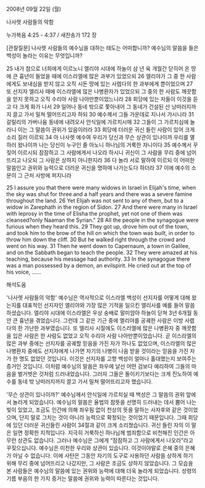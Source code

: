 2008년 09월 22일 (월)

나사렛 사람들의 악함



누가복음 4:25 - 4:37 / 새찬송가 172 장


[관찰질문]
나사렛 사람들의 예수님을 대하는 태도는 어떠합니까? 
예수님의 말씀을 들은 백성이 놀라는 이유는 무엇입니까? 

25 내가 참으로 너희에게 이르노니 엘리야 시대에 하늘이 삼 년 육 개월간 닫히어 온 땅에 큰 흉년이 들었을 때에 이스라엘에 많은 과부가 있었으되 
26 엘리야가 그 중 한 사람에게도 보내심을 받지 않고 오직 시돈 땅에 있는 사렙다의 한 과부에게 뿐이었으며 
27 또 선지자 엘리사 때에 이스라엘에 많은 나병환자가 있었으되 그 중의 한 사람도 깨끗함을 얻지 못하고 오직 수리아 사람 나아만뿐이었느니라 
28 회당에 있는 자들이 이것을 듣고 다 크게 화가 나서 
29 일어나 동네 밖으로 쫓아내어 그 동네가 건설된 산 낭떠러지까지 끌고 가서 밀쳐 떨어뜨리고자 하되 
30 예수께서 그들 가운데로 지나서 가시니라 
31 갈릴리의 가버나움 동네에 내려오사 안식일에 가르치시매 
32 그들이 그 가르치심에 놀라니 이는 그 말씀이 권위가 있음이러라 
33 회당에 더러운 귀신 들린 사람이 있어 크게 소리 질러 이르되 
34 아 나사렛 예수여 우리가 당신과 무슨 상관이 있나이까 우리를 멸하러 왔나이까 나는 당신이 누구인 줄 아노니 하나님의 거룩한 자니이다 
35 예수께서 꾸짖어 이르시되 잠잠하고 그 사람에게서 나오라 하시니 귀신이 그 사람을 무리 중에 넘어뜨리고 나오되 그 사람은 상하지 아니한지라 
36 다 놀라 서로 말하여 이르되 이 어떠한 말씀인고 권위와 능력으로 더러운 귀신을 명하매 나가는도다 하더라 
37 이에 예수의 소문이 그 근처 사방에 퍼지니라 

25 I assure you that there were many widows in Israel in Elijah's time, when the sky was shut for three and a half years and there was a severe famine throughout the land. 
26 Yet Elijah was not sent to any of them, but to a widow in Zarephath in the region of Sidon. 
27 And there were many in Israel with leprosy in the time of Elisha the prophet, yet not one of them was cleansed?only Naaman the Syrian." 
28 All the people in the synagogue were furious when they heard this. 
29 They got up, drove him out of the town, and took him to the brow of the hill on which the town was built, in order to throw him down the cliff. 
30 But he walked right through the crowd and went on his way. 
31 Then he went down to Capernaum, a town in Galilee, and on the Sabbath began to teach the people. 
32 They were amazed at his teaching, because his message had authority. 
33 In the synagogue there was a man possessed by a demon, an evilspirit. He cried out at the top of his voice, ......

해석도움





'나사렛 사람들의 악함'
 예수님은 역사적으로 이스라엘 백성이 선지자를 어떻게 대해 왔는지를 대표적인 선지자인 엘리야와 가장 많은 기적을 일으킨 엘리사를 예를 들어 말씀하셨습니다. 엘리야 시대에 이스라엘은 우상 숭배로 말미암아 하늘이 닫쳐 3년 6개월 동안 큰 흉년을 겪었습니다. 그런데 그 같은 기근 중에 엘리야를 공궤한 사람은 이방 사렙다의 한 가난한 과부였습니다. 또 엘리사 시절에도 이스라엘에 많은 나병환자 중 깨끗함을 입은 사람은 한 사람도 없었고 오직 수리아 사람 나아만뿐이었습니다. 곧 이스라엘의 많은 과부 중에는 선지자를 공궤할 믿음을 가진 자가 하나도 없었으며, 이스라엘의 많은 나병환자 중에도 선지자에게 나가면 자기의 나병이 나음 받을 것이라는 믿음을 가진 자가 한 명도 없었던 것입니다. 이것은 선지자를 고향 백성이 얼마나 홀대했는지 보여주는 증거인 것입니다. 이처럼 예수님의 말씀은 좌우에 날선 어떤 검보다 예리하여 그들의 마음을 벌거벗은 것처럼 드러내었습니다. 그러자 그들은 돌이키기보다는 크게 진노하여 예수를 동네 밖 낭떠러지까지 끌고 가서 밀쳐 떨어뜨리고자 했습니다.    

'무슨 상관이 있나이까?'
 예수님께서 안식일에 가르치실 때 백성은 그 말씀의 권위 앞에서 놀라게 되었습니다. 예수님의 말씀은 율법의 참뜻을 선명히 드러내는 데서 뿜어 나는 빛이 있었고, 조금도 인간에 의해 좌우됨 없이 천상의 뜻을 말하는 사자후와 같은 것이었으며, 단지 말로 그치는 것이 아니라 능력으로 확정되는 것이었기 때문입니다. 그때 회당에 있던 더러운 귀신들린 사람이 34절과 같이 크게 소리쳤습니다. 귀신 들린 자의 이 말은 일면 정확한 지적입니다. 지극히 거룩하신 하나님께 범죄함으로 비천해진 인간은 아무런 상관도 없습니다. 그러나 예수님은 그에게 “잠잠하고 그 사람에게서 나오라”라고 꾸짖으십니다. 예수님은 미천한 우리와 상관이 있습니다. 이것이야말로 은혜 중의 은혜가 아닐 수 없습니다. 이에 사탄은 그동안 자기의 도구로 사용하던 사람을 상하게 하기 위해 무리 중에 넘어뜨리고 나갔지만, 그 사람은 조금도 상하지 않았습니다. 그 모습을 본 사람들은 예수님의 말씀에 있는 권위와 능력에 대해 더욱 놀라게 되었습니다. 성령의 기름 부음의 한 가지 증거는 말씀에 권위와 능력이 따른다는 것입니다.